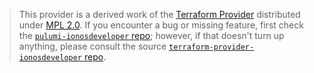 > This provider is a derived work of the [Terraform Provider](https://github.com/terraform-providers/terraform-provider-ionosdeveloper)
> distributed under [MPL 2.0](https://www.mozilla.org/en-US/MPL/2.0/). If you encounter a bug or missing feature,
> first check the [`pulumi-ionosdeveloper` repo](/issues); however, if that doesn't turn up anything,
> please consult the source [`terraform-provider-ionosdeveloper` repo](https://github.com/terraform-providers/terraform-provider-ionosdeveloper/issues).
